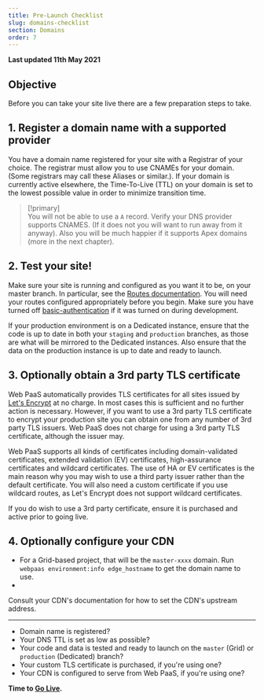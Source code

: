 ```yaml
---
title: Pre-Launch Checklist
slug: domains-checklist
section: Domains
order: 7
---
```


**Last updated 11th May 2021**


## Objective  

Before you can take your site live there are a few preparation steps to take.


## 1. Register a domain name with a supported provider

You have a domain name registered for your site with a Registrar of your choice. The registrar must allow you to use CNAMEs for your domain.  (Some registrars may call these Aliases or similar.). If your domain is currently active elsewhere, the Time-To-Live (TTL) on your domain is set to the lowest possible value in order to minimize transition time.

> [!primary]  
> You will not be able to use a `A` record. Verify your DNS provider supports CNAMES. (If it does not you will want to run away from it anyway). Also you will be much happier if it supports Apex domains (more in the next chapter).
> 

## 2. Test your site!

Make sure your site is running and configured as you want it to be, on your master branch.  In particular, see the [Routes documentation](../configuration-routes). You will need your routes configured appropriately before you begin.  Make sure you have turned off [basic-authentication](../administration-web/configure-environment) if it was turned on during development.

If your production environment is on a Dedicated instance, ensure that the code is up to date in both your `staging` and `production` branches, as those are what will be mirrored to the Dedicated instances.  Also ensure that the data on the production instance is up to date and ready to launch.

## 3. Optionally obtain a 3rd party TLS certificate

Web PaaS automatically provides TLS certificates for all sites issued by [Let's Encrypt](https://letsencrypt.org/) at no charge.  In most cases this is sufficient and no further action is necessary.  However, if you want to use a 3rd party TLS certificate to encrypt your production site you can obtain one from any number of 3rd party TLS issuers.  Web PaaS does not charge for using a 3rd party TLS certificate, although the issuer may.

Web PaaS supports all kinds of certificates including domain-validated certificates, extended validation (EV) certificates, high-assurance certificates and wildcard certificates.  The use of HA or EV certificates is the main reason why you may wish to use a third party issuer rather than the default certificate.  You will also need a custom certificate if you use wildcard routes, as Let's Encrypt does not support wildcard certificates.

If you do wish to use a 3rd party certificate, ensure it is purchased and active prior to going live.

## 4. Optionally configure your CDN



* For a Grid-based project, that will be the `master-xxxx` domain.  Run `webpaas environment:info edge_hostname` to get the domain name to use.
* 

Consult your CDN's documentation for how to set the CDN's upstream address.



---

* Domain name is registered?
* Your DNS TTL is set as low as possible?
* Your code and data is tested and ready to launch on the `master` (Grid) or `production` (Dedicated) branch?
* Your custom TLS certificate is purchased, if you're using one?
* Your CDN is configured to serve from Web PaaS, if you're using one?

**Time to [Go Live](../domains-quick-start).**
